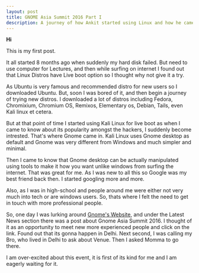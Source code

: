 ```yaml
---
layout: post
title: GNOME Asia Summit 2016 Part I
description: A journey of how Ankit started using Linux and how he came to know about Gnome.
---
```



**Hi**

This is my first post.

It all started 8 months ago when suddenly my hard disk failed. But need to use computer for Lectures, and then while surfing on internet I found out that Linux Distros have Live boot option so I thought why not give it a try.

As Ubuntu is very famous and recommended distro for new users so I downloaded Ubuntu. But, soon I was bored of it, and then begin a journey of trying new distros. I downloaded a lot of distros including Fedora, Chromixium, Chromium OS, Remixos, Elementary os, Debian, Tails, even Kali linux et cetera.

But at that point of time I started using Kali Linux for live boot as when I came to know about its popularity amongst the hackers, I suddenly become intrested. That's where Gnome came in. Kali Linux uses Gnome desktop as default and Gnome was very different from Windows and much simpler and minimal.

Then I came to know that Gnome desktop can be actually manipulated using tools to make it how you want unlike windows from surfing the internet. That was great for me. As I was new to all this so Google was my best friend back then. I started googling more and more.

Also, as I was in high-school and people around me were either not very much into tech or are windows users. So, thats where I felt the need to get in touch with more professional people.

So, one day I was lurking around [Gnome's Website](https://www.gnome.org), and under the Latest News section there was a post about Gnome Asia Summit 2016. I thought of it as an opportunity to meet new more experienced people and click on the link. Found out that its gonna happen in Delhi. Next second, I was calling my Bro, who lived in Delhi to ask about Venue. Then I asked Momma to go there.

I am over-excited about this event, it is first of its kind for me and I am eagerly waiting for it.
